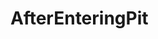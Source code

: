 # AfterEnteringPit
<!--
## 深圳市点购电子商务控股股份有限公司 不服仲裁结果第三条、被申请人支付申请人违法劳动解除赔偿金人民币34800.00元

##关于公司说的我在群里面发布影响公司形象的言论辩解：

## 一、发的什么消息：
 - 1.1，在公司大群里面，人事发送了一个考勤制度的文档，对于考勤制度我提的发的消息如下：
这一天（条）很不人性化，产假和陪产假怎么能提前。（微信截图如下）

-- ![image](https://github.com/Victor2018/AfterEnteringPit/raw/master/images/st_21.jpg)

 - 1.2，在年会活动2群，当时是有一个人拿着话筒在哪里唱歌，乱吼，我发了一条：这种噪音就不要唱了
 
## 二、公司认为是影响公司言论的依据是什么？

《阳光自律公约》第二条，诚实守信，礼仪待人，说了就干，定了就办，坚决克服推诿扯皮、影响公司形象的一切言论和行为。

## 我的辩解：
### 关于第一条消息，既然公司人事把考勤制度发在群里，大家就有提建议的权利。而且我所发的这条消息并没有影响公司什么形象，只是一个建议。
并且当时并不只是我一人针对公司的考勤制度发消息。为什么我发的就是影响公司形象的言论，别人就不是呢？微信截图如下：

-- ![image](https://github.com/Victor2018/AfterEnteringPit/raw/master/images/st_22.jpg)
-- ![image](https://github.com/Victor2018/AfterEnteringPit/raw/master/images/st_23.jpg)
-- ![image](https://github.com/Victor2018/AfterEnteringPit/raw/master/images/st_24.jpg)
 
### 关于第二条消息，在年后发的这条消息，是因为当时的那个人唱歌乱吼乱讲，我发了那样一条消息，只是觉得当时他唱歌吵到了我，才发的。
因为是年会活动群，开个玩笑也很正常。而且并没有提及公司。更谈不上是影响公司形象的言论。

## 公司解除劳动合同的根本原因是什么？
是因为2019年9月16日至2019年9月18日休了婚假，在次月发放2019年9月工资的时候被扣了￥2482.76元，随后我与公司调节失败，我申请了劳动仲裁。

- 谈话录音依据如下：
-- [2019.11.1点购谈话](http://xima.tv/MWAKJ5?_sonic=0)

- 谈话录音文字版本：
-- [2020.1.9点购谈话轮文字版本](https://github.com/Victor2018/AfterEnteringPit/raw/master/record/2020_1_9.md)

## 综上所诉：
本人认为公司解除劳动的根本原因是我申请了劳动仲裁，并非发表什么公司所为的“影响公司形象的言论”。


-->





